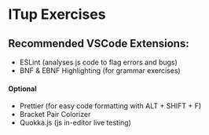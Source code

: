 # ITup Exercises

## Recommended VSCode Extensions:
- ESLint (analyses js code to flag errors and bugs)
- BNF & EBNF Highlighting (for grammar exercises)

#### Optional
- Prettier (for easy code formatting with ALT + SHIFT + F)
- Bracket Pair Colorizer
- Quokka.js (js in-editor live testing)